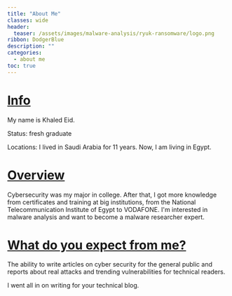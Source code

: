 ```yaml
---
title: "About Me"
classes: wide
header:
  teaser: /assets/images/malware-analysis/ryuk-ransomware/logo.png
ribbon: DodgerBlue
description: ""
categories:
  - about me
toc: true
---
```


# <u>Info</u>

My name is Khaled Eid.

Status: fresh graduate

Locations: I lived in Saudi Arabia for 11 years. Now, I am living in Egypt.

# <u>Overview</u>

Cybersecurity was my major in college. After that, I got more knowledge from certificates and training at big institutions, from the National Telecommunication Institute of Egypt to VODAFONE.
I'm interested in malware analysis and want to become a malware researcher expert.

# <u>What do you expect from me?</u>

The ability to write articles on cyber security for the general public and reports about real attacks and trending vulnerabilities for technical readers.

I went all in on writing for your technical blog.

